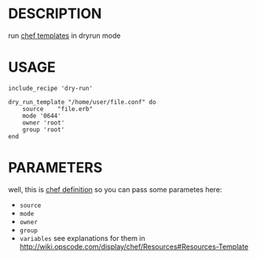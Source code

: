 DESCRIPTION
===========
run [chef templates](http://wiki.opscode.com/display/chef/Resources#Resources-Template) in dryrun mode
    
USAGE
=====

    include_recipe 'dry-run'

    dry_run_template "/home/user/file.conf" do
        source    "file.erb"
        mode '0644'
        owner 'root'
        group 'root'
    end

PARAMETERS
==========
well, this is [chef definition](http://wiki.opscode.com/display/chef/Definitions) so you can pass some
parametes here:

* `source`
* `mode`
* `owner`
* `group`
* `variables`
see explanations for them in http://wiki.opscode.com/display/chef/Resources#Resources-Template

    
